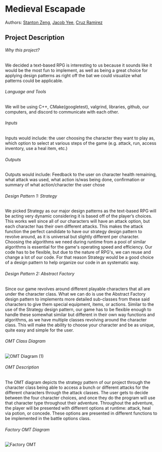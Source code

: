 
# Medieval Escapade
 Authors: [Stanton Zeng](https://github.com/Lionblaze218), [Jacob Yee](https://github.com/yeetfarm), [Cruz Ramirez](https://github.com/Qrooz)
 
## Project Description

###### Why this project?
We decided a text-based RPG is interesting to us because it sounds like it would be the most fun to implement, as well as being a great choice for applying design patterns as right off the bat we could visualize what patterns could be applicable. 

###### Language and Tools
We will be using C++, CMake(googletest), valgrind, libraries, github, our computers, and discord to communicate with each other.

###### Inputs
Inputs would include: the user choosing the character they want to play as, which option to select at various steps of the game (e.g. attack, run, access inventory, use a heal item, etc.)

###### Outputs
Outputs would include: Feedback to the user on character health remaining, what attack was used, what action is/was being done, confirmation or summary of what action/character the user chose

###### Design Pattern 1: Strategy
We picked Strategy as our major design patterns as the text-based RPG will be acting very dynamic considering it is based off of the player’s choices. This works well since all of our characters will have an attack option, but each character has their own different attacks. This makes the attack function the perfect candidate to have our strategy design pattern to revolve around, as it is universal but slightly different per character. Choosing the algorithms we need during runtime from a pool of similar algorithms is essential for the game's operating speed and efficiency.  Our code has to be flexible, but due to the nature of RPG's, we can reuse and change a lot of our code. For that reason Strategy would be a good choice of a design pattern to help organize our code in an systematic way. 

###### Design Pattern 2: Abstract Factory
Since our game revolves around different playable characters that all are under the character class. What we can do is use the Abstract Factory design pattern to implements more detailed sub-classes from these said characters to give them special equipment, items, or actions. Similar to the use of the Strategy design pattern, our game has to be flexible enough to handle these somewhat similar but different in their own way functions and algorithms, as we have multiple classes revolving around the character class. This will make the ability to choose your character and be as unique, quite easy and simple for the user. 

###### OMT Class Diagram
![OMT Diagram (1)](https://user-images.githubusercontent.com/81598801/119738920-4fb97e00-be36-11eb-80ec-21d8ea6c8c14.jpeg)

###### OMT Description
The OMT diagram depicts the strategy pattern of our project through the character class being able to access a bunch or different attacks for the different characters through the attack classes. The user gets to decide between the four character choices, and once they do the program will use that character type throughout their adventure. Throughout the adventure, the player will be presented with different options at runtime: attack, heal via potion, or concede. These options are presented in different functions to be implemented in the battle options class.

###### Factory OMT Diagram
![Factory OMT](https://user-images.githubusercontent.com/74085680/118554841-d1aef600-b716-11eb-8ecc-d24ff03897b8.jpeg)

